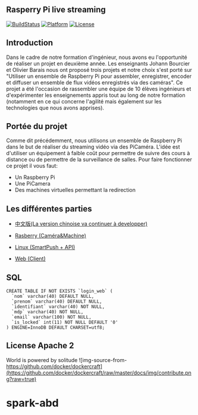 ## Rasperry Pi live streaming

[![BuildStatus](https://travis-ci.org/qfdk/projetESIR.svg?branch=master)](https://travis-ci.org/qfdk/projetESIR)
[![Platform](https://img.shields.io/badge/platform-Linux,%20Raspberry-green.svg?style=flat)](https://qfdk.me) 
[![License](https://img.shields.io/badge/license-New%20BSD-yellow.svg?style=flat)](LICENSE)

## Introduction

Dans le cadre de notre formation d'ingénieur, nous avons eu l'opportunité de réaliser un projet en deuxième année. Les enseignants Johann Bourcier et Olivier Barais nous ont proposé trois projets et notre choix s'est porté sur "Utiliser un ensemble de Raspberry Pi pour assembler, enregistrer, encoder et diffuser un ensemble de flux vidéos enregistrés via des caméras". Ce projet a été l'occasion de rassembler une équipe de 10 élèves ingénieurs et d'expérimenter les enseignements appris tout au long de notre formation (notamment en ce qui concerne l'agilité mais également sur les technologies que nous avons apprises).

## Portée du projet

Comme dit précédemment, nous utilisons un ensemble de Raspberry Pi dans le but de réaliser du streaming vidéo via des PiCaméra. L'idée est d'utiliser un équipement à faible coût pour permettre de suivre des cours à distance ou de permettre de la surveillance de salles. Pour faire fonctionner ce projet il vous faut:
- Un Raspberry Pi
- Une PiCamera
- Des machines virtuelles permettant la redirection

## Les différentes parties

- [中文版(La version chinoise va continuer à developper)](https://github.com/qfdk/NNLLS/)

- [Rasberry (Caméra&Machine)](https://github.com/qfdk/projetESIR/tree/master/Raspberry)

- [Linux (SmartPush + API)](https://github.com/qfdk/projetESIR/tree/master/Linux)
 
- [Web (Client)](https://github.com/qfdk/projetESIR/tree/master/Web)

## SQL

```
CREATE TABLE IF NOT EXISTS `login_web` (
  `nom` varchar(40) DEFAULT NULL,
  `prenom` varchar(40) DEFAULT NULL,
  `identifiant` varchar(40) NOT NULL,
  `mdp` varchar(40) NOT NULL,
  `email` varchar(100) NOT NULL,
  `is_locked` int(11) NOT NULL DEFAULT '0'
) ENGINE=InnoDB DEFAULT CHARSET=utf8;

```

## License Apache 2
World is powered by solitude
![img-source-from-https://github.com/docker/dockercraft](https://github.com/docker/dockercraft/raw/master/docs/img/contribute.png?raw=true)
# spark-abd

